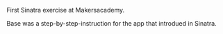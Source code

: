 First Sinatra exercise at Makersacademy.

Base was a step-by-step-instruction for the app that introdued in Sinatra. 

